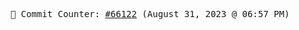 <p align="center">
    <samp>
        📮 Commit Counter: <a href="https://github.com/Javascript-void0/Javascript-void0/commits/main">#66122</a> (August 31, 2023 @ 06:57 PM)
    </samp>
</p>